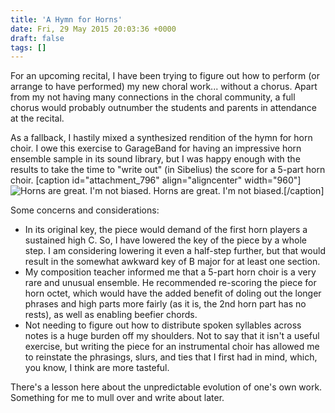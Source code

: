 ```yaml
---
title: 'A Hymn for Horns'
date: Fri, 29 May 2015 20:03:36 +0000
draft: false
tags: []
---
```


For an upcoming recital, I have been trying to figure out how to perform (or arrange to have performed) my new choral work... without a chorus. Apart from my not having many connections in the choral community, a full chorus would probably outnumber the students and parents in attendance at the recital.

As a fallback, I hastily mixed a synthesized rendition of the hymn for horn choir. I owe this exercise to GarageBand for having an impressive horn ensemble sample in its sound library, but I was happy enough with the results to take the time to "write out" (in Sibelius) the score for a 5-part horn choir. \[caption id="attachment\_796" align="aligncenter" width="960"\]![Horns are great. I'm not biased.](https://alexchao-blog-media.s3.amazonaws.com/2021/07/f36bd-brasschoiraction2009-5-of-64.jpg) Horns are great. I'm not biased.\[/caption\]

Some concerns and considerations:

*   In its original key, the piece would demand of the first horn players a sustained high C. So, I have lowered the key of the piece by a whole step. I am considering lowering it even a half-step further, but that would result in the somewhat awkward key of B major for at least one section.
*   My composition teacher informed me that a 5-part horn choir is a very rare and unusual ensemble. He recommended re-scoring the piece for horn octet, which would have the added benefit of doling out the longer phrases and high parts more fairly (as it is, the 2nd horn part has no rests), as well as enabling beefier chords.
*   Not needing to figure out how to distribute spoken syllables across notes is a huge burden off my shoulders. Not to say that it isn't a useful exercise, but writing the piece for an instrumental choir has allowed me to reinstate the phrasings, slurs, and ties that I first had in mind, which, you know, I think are more tasteful.

There's a lesson here about the unpredictable evolution of one's own work. Something for me to mull over and write about later.
